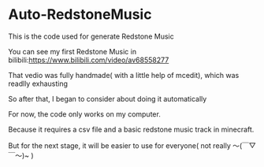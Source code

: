 # Auto-RedstoneMusic
This is the code used for generate Redstone Music

You can see my first Redstone Music in bilibili:https://www.bilibili.com/video/av68558277

That vedio was fully handmade( with a little help of mcedit), which was readlly exhausting

So after that, I began to consider about doing it automatically

For now, the code only works on my computer.

Because it requires a csv file and a basic redstone music track in minecraft.

But for the next stage, it will be easier to use for everyone( not really ～(￣▽￣～)~ )
